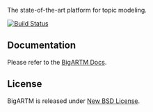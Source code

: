 The state-of-the-art platform for topic modeling.

[![Build Status](https://secure.travis-ci.org/bigartm/bigartm.png)](https://travis-ci.org/bigartm/bigartm)

## Documentation
  Please refer to the [BigARTM Docs](http://bigartm.readthedocs.org/).

## License
  BigARTM is released under [New BSD License](https://raw.github.com/bigartm/bigartm/master/LICENSE).

